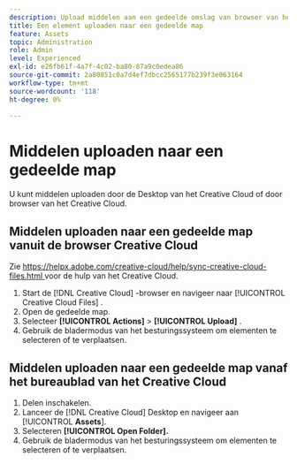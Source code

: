 ```yaml
---
description: Upload middelen aan een gedeelde omslag van browser van het Creative Cloud of Desktop van het Creative Cloud.
title: Een element uploaden naar een gedeelde map
feature: Assets
topic: Administration
role: Admin
level: Experienced
exl-id: e26fb61f-4a7f-4c02-ba80-87a9c0edea86
source-git-commit: 2a80851c0a7d4ef7dbcc2565177b239f3e063164
workflow-type: tm+mt
source-wordcount: '118'
ht-degree: 0%

---
```


# Middelen uploaden naar een gedeelde map

U kunt middelen uploaden door de Desktop van het Creative Cloud of door browser van het Creative Cloud.

## Middelen uploaden naar een gedeelde map vanuit de browser Creative Cloud

Zie [ https://helpx.adobe.com/creative-cloud/help/sync-creative-cloud-files.html ](https://helpx.adobe.com/creative-cloud/help/sync-creative-cloud-files.html) voor de hulp van het Creative Cloud.

1. Start de [!DNL Creative Cloud] -browser en navigeer naar [!UICONTROL Creative Cloud Files] .
1. Open de gedeelde map.
1. Selecteer **[!UICONTROL Actions]** > **[!UICONTROL Upload]** .
1. Gebruik de bladermodus van het besturingssysteem om elementen te selecteren of te verplaatsen.

## Middelen uploaden naar een gedeelde map vanaf het bureaublad van het Creative Cloud

1. Delen inschakelen.
1. Lanceer de [!DNL Creative Cloud] Desktop en navigeer aan [!UICONTROL **Assets**].
1. Selecteren **[!UICONTROL Open Folder].**
1. Gebruik de bladermodus van het besturingssysteem om elementen te selecteren of te verplaatsen.
